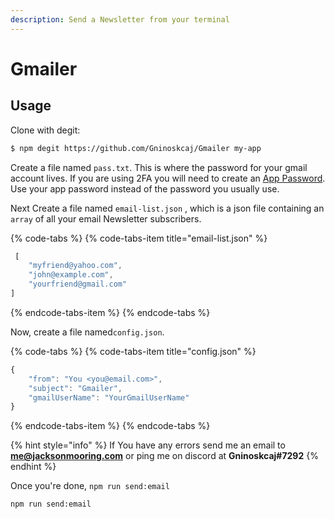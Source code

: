 ```yaml
---
description: Send a Newsletter from your terminal
---
```


# Gmailer

## Usage

Clone with degit:

```bash
$ npm degit https://github.com/Gninoskcaj/Gmailer my-app
```

Create a file named  `pass.txt`. This is where the password for your gmail account lives. If you are using 2FA you will need to create an [App Password](https://myaccount.google.com/apppasswords). Use your app password instead of the password you usually use.

Next Create a file named `email-list.json` , which is a json file containing an `array`  of all your email Newsletter subscribers.

{% code-tabs %}
{% code-tabs-item title="email-list.json" %}
```javascript
 [
    "myfriend@yahoo.com",
    "john@example.com",
    "yourfriend@gmail.com"
]
```
{% endcode-tabs-item %}
{% endcode-tabs %}

Now, create a file named`config.json`.

{% code-tabs %}
{% code-tabs-item title="config.json" %}
```javascript
{
	"from": "You <you@email.com>",
	"subject": "Gmailer",
	"gmailUserName": "YourGmailUserName"
}
```
{% endcode-tabs-item %}
{% endcode-tabs %}

{% hint style="info" %}
If You have any errors send me an email to **me@jacksonmooring.com** or ping me on discord at **Gninoskcaj\#7292**
{% endhint %}

Once you're done, `npm run send:email`

```bash
npm run send:email
```



